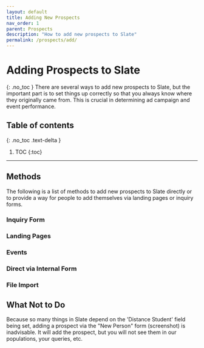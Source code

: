 ```yaml
---
layout: default
title: Adding New Prospects
nav_order: 1
parent: Prospects
description: "How to add new prospects to Slate"
permalink: /prospects/add/
---
```


# Adding Prospects to Slate
{: .no_toc }
There are several ways to add new prospects to Slate, but the important part is to set things up correctly so that you always know where they originally came from. This is crucial in determining ad campaign and event performance.

## Table of contents
{: .no_toc .text-delta }

1. TOC
{:toc}

---

## Methods
The following is a list of methods to add new prospects to Slate directly or to provide a way for people to add themselves via landing pages or inquiry forms.

### Inquiry Form

### Landing Pages

### Events

### Direct via Internal Form

### File Import

## What Not to Do
Because so many things in Slate depend on the 'Distance Student' field being set, adding a prospect via the "New Person" form (screenshot) is inadvisable. It will add the prospect, but you will not see them in our populations, your queries, etc.
